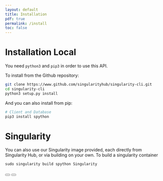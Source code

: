 ```yaml
---
layout: default
title: Installation
pdf: true
permalink: /install
toc: false
---
```


# Installation Local
You need `python3` and `pip3` in order to use this API.

To install from the Github repository:

```bash
git clone https://www.github.com/singularityhub/singularity-cli.git
cd singularity-cli
python3 setup.py install
```

And you can also install from pip:

```bash
# Client and Database
pip3 install spython
```


# Singularity
You can also use our Singularity image provided, each directly from Singularity
Hub, or via building on your own. To build a singularity container

```
sudo singularity build spython Singularity
```

<div>
    <a href="/singularity-cli/"><button class="previous-button btn btn-primary"><i class="fa fa-chevron-left"></i> </button></a>
    <a href="/singularity-cli/commands"><button class="next-button btn btn-primary"><i class="fa fa-chevron-right"></i> </button></a>
</div><br>
